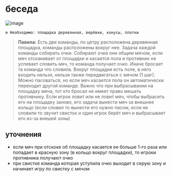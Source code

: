 # беседа

![image](https://github.com/user-attachments/assets/6c4b352d-2493-4da3-a625-5aca88e96364)

```
⚙ Необходимо: площадка деревянная, верёвки, конусы, платки
```
> **Павила:** Есть две команды, по цетру расположена деревянная площадка, команды расположены вокруг нее. Задача каждой команды собирать очки. Собирают очки они общим мячом, если мяч отскакивает от площадки и касается пола и противник не успевает словить мяч, то команда получает очко. Иначе бросает та команда что словила. Вокруг площадки есть поле, в него входить нельзя, нельзя также передвигаться с мячом (1 шаг). Можно пасоваться, но если мяч касается пола он автоматически переходит другой команде. Важно что при выбрасывании на площадку мяча, тот кто бросал не имеет право мешать противнику. Если игрок ловит или не ловит мяч, чтобы выбрасить его на площадку заново, его задача вынести мяч за внешнее кольцо (если словил то вынести его нужно пасом, если не словили то звучит свисток и один игрок берёт мяч и выбрасывает его из-за внешей зоны)

## уточнения
- если мяч при отскоке об площадку касается ее больше 1-го раза или попадает в красную зону (в кольцо вокруг площадки), то игроки противника получают очко
- при свистке команда которая уступила очко выходит в серую зону и начинает игру по свистку с мячом
